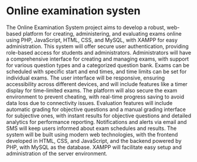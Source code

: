 # Online examination systen
The Online Examination System project aims to develop a robust, web-based platform for creating, administering, and evaluating exams online using PHP, JavaScript, HTML, CSS, and MySQL, with XAMPP for easy administration. This system will offer secure user authentication, providing role-based access for students and administrators. Administrators will have a comprehensive interface for creating and managing exams, with support for various question types and a categorized question bank. Exams can be scheduled with specific start and end times, and time limits can be set for individual exams. The user interface will be responsive, ensuring accessibility across different devices, and will include features like a timer display for time-limited exams. The platform will also secure the exam environment to prevent cheating, with real-time progress saving to avoid data loss due to connectivity issues. Evaluation features will include automatic grading for objective questions and a manual grading interface for subjective ones, with instant results for objective questions and detailed analytics for performance reporting. Notifications and alerts via email and SMS will keep users informed about exam schedules and results. The system will be built using modern web technologies, with the frontend developed in HTML, CSS, and JavaScript, and the backend powered by PHP, with MySQL as the database. XAMPP will facilitate easy setup and administration of the server environment. 
